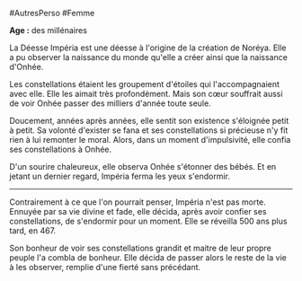 #AutresPerso  #Femme 

**Age :** des millénaires

La Déesse Impéria est une déesse à l'origine de la création de Noréya. Elle a pu observer la naissance du monde qu'elle a créer ainsi que la naissance d'Onhée. 

Les constellations étaient les groupement d'étoiles qui l'accompagnaient avec elle. Elle les aimait très profondément. Mais son cœur souffrait aussi de voir Onhée passer des milliers d'année toute seule. 

Doucement, années après années, elle sentit son existence s'éloignée petit à petit. Sa volonté d'exister se fana et ses constellations si précieuse n'y fit rien à lui remonter le moral. Alors, dans un moment d'impulsivité, elle confia ses constellations à Onhée.

D'un sourire chaleureux, elle observa Onhée s'étonner des bébés. Et en  jetant un dernier regard, Impéria ferma les yeux s'endormir.

-------------------------------------------------------------------------------

Contrairement à ce que l'on pourrait penser, Impéria n'est pas morte. Ennuyée par sa vie divine et fade, elle décida, après avoir confier ses constellations, de s'endormir pour un moment. Elle se réveilla 500 ans plus tard, en 467.

Son bonheur de voir ses constellations grandit et maitre de leur propre peuple l'a combla de bonheur. Elle décida de passer alors le reste de la vie à les observer, remplie d'une fierté sans précédant.